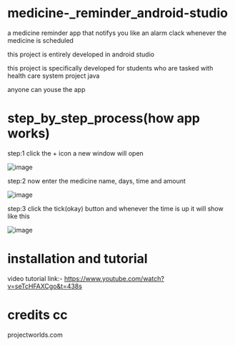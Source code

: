 # medicine-_reminder_android-studio
a medicine reminder app that notifys you like an alarm clack whenever the medicine is scheduled

this project is entirely developed in android studio

this project is specifically developed  for students who are tasked with health care system project java

anyone can youse the app

# step_by_step_process(how app works)
step:1
click the + icon a new window will open

![image](https://user-images.githubusercontent.com/72004869/144087293-93ab4778-c805-4aab-b457-40d39e151b9b.png)

step:2
now enter the medicine name, days, time and amount 

![image](https://user-images.githubusercontent.com/72004869/144087876-64ae4801-6ed4-4a37-b5ff-cbceb511945f.png)

step:3 
click the tick(okay) button and whenever the time is up it will show like this

![image](https://user-images.githubusercontent.com/72004869/144089435-4ceb92b8-38d2-4d9d-8de7-df02c4833da2.png)

# installation and tutorial 
video tutorial link:-
https://www.youtube.com/watch?v=seTcHFAXCgo&t=438s

# credits cc
projectworlds.com

